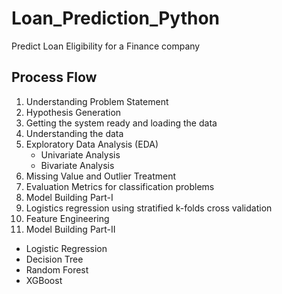 # Loan_Prediction_Python
Predict Loan Eligibility for a Finance company

## Process Flow
1. Understanding Problem Statement
2. Hypothesis Generation
3. Getting the system ready and loading the data
4. Understanding the data
5. Exploratory Data Analysis (EDA)
   - Univariate Analysis
   - Bivariate Analysis
6. Missing Value and Outlier Treatment
7. Evaluation Metrics for classification problems
8. Model Building Part-I
9. Logistics regression using stratified k-folds cross validation
10. Feature Engineering
11. Model Building Part-II
   - Logistic Regression
   - Decision Tree
   - Random Forest
   - XGBoost
